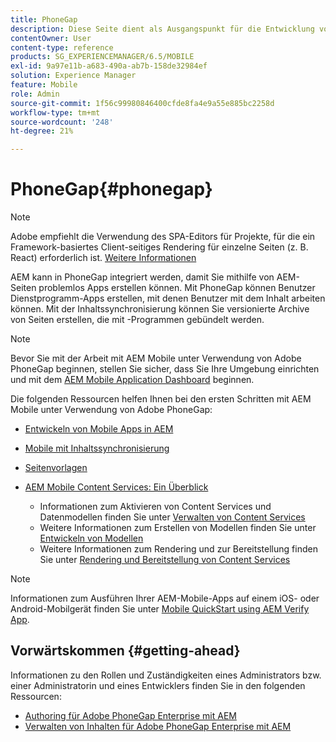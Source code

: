 ```yaml
---
title: PhoneGap
description: Diese Seite dient als Ausgangspunkt für die Entwicklung von Apps mit PhoneGap Enterprise mit AEM. AEM kann in PhoneGap integriert werden, damit Sie mithilfe von AEM-Seiten problemlos Apps erstellen können. Mit PhoneGap können Benutzer Dienstprogramm-Apps erstellen, mit denen Benutzer mit dem Inhalt arbeiten können.
contentOwner: User
content-type: reference
products: SG_EXPERIENCEMANAGER/6.5/MOBILE
exl-id: 9a97e11b-a683-490a-ab7b-158de32984ef
solution: Experience Manager
feature: Mobile
role: Admin
source-git-commit: 1f56c99980846400cfde8fa4e9a55e885bc2258d
workflow-type: tm+mt
source-wordcount: '248'
ht-degree: 21%

---
```


# PhoneGap{#phonegap}

>[!NOTE]
>
>Adobe empfiehlt die Verwendung des SPA-Editors für Projekte, für die ein Framework-basiertes Client-seitiges Rendering für einzelne Seiten (z. B. React) erforderlich ist. [Weitere Informationen](/help/sites-developing/spa-overview.md)

AEM kann in PhoneGap integriert werden, damit Sie mithilfe von AEM-Seiten problemlos Apps erstellen können. Mit PhoneGap können Benutzer Dienstprogramm-Apps erstellen, mit denen Benutzer mit dem Inhalt arbeiten können. Mit der Inhaltssynchronisierung können Sie versionierte Archive von Seiten erstellen, die mit -Programmen gebündelt werden.

>[!NOTE]
>
>Bevor Sie mit der Arbeit mit AEM Mobile unter Verwendung von Adobe PhoneGap beginnen, stellen Sie sicher, dass Sie Ihre Umgebung einrichten und mit dem [AEM Mobile Application Dashboard](/help/mobile/phonegap-authoring-apps.md) beginnen.

Die folgenden Ressourcen helfen Ihnen bei den ersten Schritten mit AEM Mobile unter Verwendung von Adobe PhoneGap:

* [Entwickeln von Mobile Apps in AEM](/help/mobile/developing-mobile-applications.md)
* [Mobile mit Inhaltssynchronisierung](/help/mobile/phonegap-contentsync.md)
* [Seitenvorlagen](/help/mobile/phonegap-apps-arch-page-templates.md)

* [AEM Mobile Content Services: Ein Überblick](/help/mobile/develop-content-as-a-service.md)

   * Informationen zum Aktivieren von Content Services und Datenmodellen finden Sie unter [Verwalten von Content Services](/help/mobile/developing-content-services.md)
   * Weitere Informationen zum Erstellen von Modellen finden Sie unter [Entwickeln von Modellen](/help/mobile/administer-mobile-apps.md)
   * Weitere Informationen zum Rendering und zur Bereitstellung finden Sie unter [Rendering und Bereitstellung von Content Services](/help/mobile/rendering-and-delivery.md)

>[!NOTE]
>
>Informationen zum Ausführen Ihrer AEM-Mobile-Apps auf einem iOS- oder Android-Mobilgerät finden Sie unter [Mobile QuickStart using AEM Verify App](/help/mobile/phonegap-mobile-quickstart.md).

## Vorwärtskommen {#getting-ahead}

Informationen zu den Rollen und Zuständigkeiten eines Administrators bzw. einer Administratorin und eines Entwicklers finden Sie in den folgenden Ressourcen:

* [Authoring für Adobe PhoneGap Enterprise mit AEM](/help/mobile/phonegap.md)
* [Verwalten von Inhalten für Adobe PhoneGap Enterprise mit AEM](/help/mobile/administer-phonegap.md)
